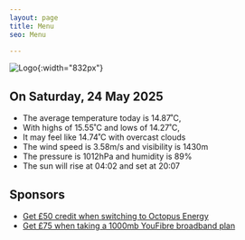 ```yaml
---
layout: page
title: Menu
seo: Menu

---
```


![Logo](/images/logo.jpg){:width="832px"}

<!-- weather_marker starts -->
## On Saturday, 24 May 2025

- The average temperature today is 14.87˚C,
- With highs of 15.55˚C and lows of 14.27˚C,
- It may feel like 14.74˚C with overcast clouds
- The wind speed is 3.58m/s and visibility is 1430m
- The pressure is 1012hPa and humidity is 89%
- The sun will rise at 04:02 and set at 20:07

<!-- weather_marker ends -->

## Sponsors

- [Get £50 credit when switching to Octopus Energy](https://bit.ly/3oD1nnS)
- [Get £75 when taking a 1000mb YouFibre broadband plan](https://aklam.io/91zWhU?)
